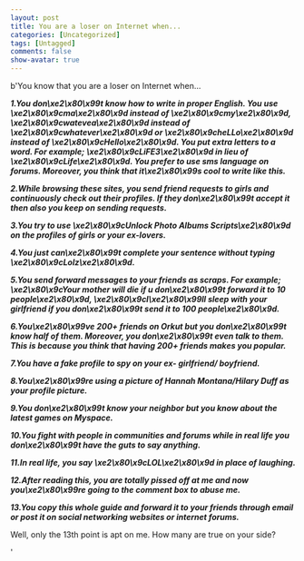 ```yaml
---
layout: post
title: You are a loser on Internet when...
categories: [Uncategorized]
tags: [Untagged]
comments: false
show-avatar: true
---
```


b'You know that you are a loser on Internet when...

 ***1.You don\xe2\x80\x99t know how to write in proper English. You use \xe2\x80\x9cma\xe2\x80\x9d instead of \xe2\x80\x9cmy\xe2\x80\x9d, \xe2\x80\x9cwatevea\xe2\x80\x9d instead of \xe2\x80\x9cwhatever\xe2\x80\x9d or \xe2\x80\x9cheLLo\xe2\x80\x9d instead of \xe2\x80\x9cHello\xe2\x80\x9d. You put extra letters to a word. For example; \xe2\x80\x9cLiFE3\xe2\x80\x9d in lieu of \xe2\x80\x9cLife\xe2\x80\x9d. You prefer to use sms language on forums. Moreover, you think that it\xe2\x80\x99s cool to write like this.***

 ***2.While browsing these sites, you send friend requests to girls and continuously check out their profiles. If they don\xe2\x80\x99t accept it then also you keep on sending requests.***

 ***3.You try to use \xe2\x80\x9cUnlock Photo Albums Scripts\xe2\x80\x9d on the profiles of girls or your ex-lovers.***

 ***4.You just can\xe2\x80\x99t complete your sentence without typing \xe2\x80\x9cLolz\xe2\x80\x9d.***

 ***5.You send forward messages to your friends as scraps. For example; \xe2\x80\x9cYour mother will die if u don\xe2\x80\x99t forward it to 10 people\xe2\x80\x9d, \xe2\x80\x9cI\xe2\x80\x99ll sleep with your girlfriend if you don\xe2\x80\x99t send it to 100 people\xe2\x80\x9d.***

 ***6.You\xe2\x80\x99ve 200+ friends on Orkut but you don\xe2\x80\x99t know half of them. Moreover, you don\xe2\x80\x99t even talk to them. This is because you think that having 200+ friends makes you popular.***

 ***7.You have a fake profile to spy on your ex- girlfriend/ boyfriend.***

 ***8.You\xe2\x80\x99re using a picture of Hannah Montana/Hilary Duff as your profile picture.***

 ***9.You don\xe2\x80\x99t know your neighbor but you know about the latest games on Myspace.***

 ***10.You fight with people in communities and forums while in real life you don\xe2\x80\x99t have the guts to say anything.***

 ***11.In real life, you say \xe2\x80\x9cLOL\xe2\x80\x9d in place of laughing.***

 ***12.After reading this, you are totally pissed off at me and now you\xe2\x80\x99re going to the comment box to abuse me.***

 ***13.You copy this whole guide and forward it to your friends through email or post it on social networking websites or internet forums.***

 Well, only the 13th point is apt on me. How many are true on your side?

'